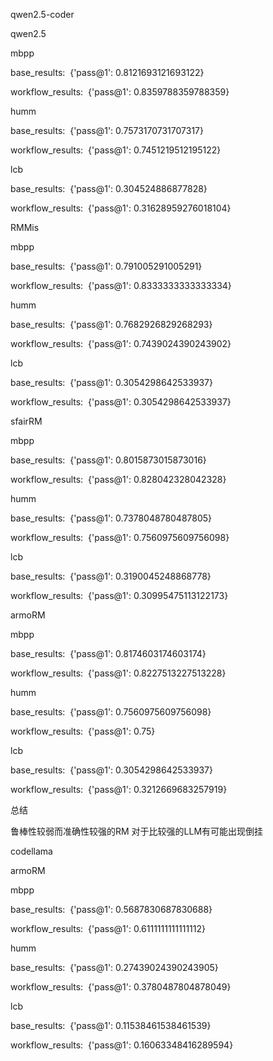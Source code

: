 qwen2.5-coder

  

qwen2.5

mbpp

base_results:  {'pass@1': 0.8121693121693122}

workflow_results:  {'pass@1': 0.8359788359788359}

  

humm

base_results:  {'pass@1': 0.7573170731707317}

workflow_results:  {'pass@1': 0.7451219512195122}

  

lcb

base_results:  {'pass@1': 0.304524886877828}

workflow_results:  {'pass@1': 0.31628959276018104}

  
  
  

RMMis

mbpp

base_results:  {'pass@1': 0.791005291005291}

workflow_results:  {'pass@1': 0.8333333333333334}

  

humm

base_results:  {'pass@1': 0.7682926829268293}

workflow_results:  {'pass@1': 0.7439024390243902}

  

lcb

base_results:  {'pass@1': 0.3054298642533937}

workflow_results:  {'pass@1': 0.3054298642533937}

  

sfairRM

mbpp

base_results:  {'pass@1': 0.8015873015873016}

workflow_results:  {'pass@1': 0.828042328042328}

  

humm

base_results:  {'pass@1': 0.7378048780487805}

workflow_results:  {'pass@1': 0.7560975609756098}

  

lcb

base_results:  {'pass@1': 0.3190045248868778}

workflow_results:  {'pass@1': 0.30995475113122173}

  
  

armoRM

mbpp

base_results:  {'pass@1': 0.8174603174603174}

workflow_results:  {'pass@1': 0.8227513227513228}

  

humm

base_results:  {'pass@1': 0.7560975609756098}

workflow_results:  {'pass@1': 0.75}

  

lcb

base_results:  {'pass@1': 0.3054298642533937}

workflow_results:  {'pass@1': 0.3212669683257919}

  
  

总结

鲁棒性较弱而准确性较强的RM 对于比较强的LLM有可能出现倒挂

  
  

<!-- Eurus

mbpp

base_results:  {'pass@1': 0.8015873015873016}

workflow_results:  {'pass@1': 0.8333333333333334}

  

humm

lcb -->

  
  
  

codellama

armoRM

mbpp

base_results:  {'pass@1': 0.5687830687830688}

workflow_results:  {'pass@1': 0.6111111111111112}

  

humm

base_results:  {'pass@1': 0.27439024390243905}

workflow_results:  {'pass@1': 0.3780487804878049}

  

lcb

base_results:  {'pass@1': 0.11538461538461539}

workflow_results:  {'pass@1': 0.16063348416289594}